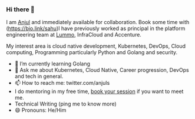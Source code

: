 ### Hi there 👋
I am [Anjul](https://anjul.dev) and immediately available for collaboration. Book some time with (https://bio.link/sahu)I have previously worked as principal in the platform engineering team at [Lummo](https://www.linkedin.com/company/lummoindonesia), InfraCloud and Accenture. 

My interest area is cloud native development, Kubernetes, DevOps, Cloud computing, Programming particularly Python and Golang and security.

- 🌱 I’m currently learning Golang
- 💬 Ask me about Kubernetes, Cloud Native, Career progression, DevOps and tech in general.
- 📫 How to reach me: twitter.com/anjuls
- I do mentoring in my free time, [book your session](https://anjul.dev/mentoring) if you want to meet me.
- Technical Writing (ping me to know more)
- 😄 Pronouns: He/Him
